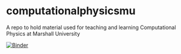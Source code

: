 # computationalphysicsmu
A repo to hold material used for teaching and learning Computational Physics at Marshall University

[![Binder](https://mybinder.org/badge_logo.svg)](https://hub.gke2.mybinder.org/user/mbabiuc-computationalphysicsmu-q7rvjdee/tree)

